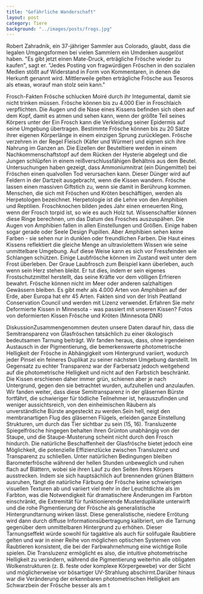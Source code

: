 ```yaml
---
title: "Gefährliche Wanderschaft"
layout: post
category: Tiere
background: "../images/posts/frogs.jpg"
---
```


Robert Zahradnik, ein 37-jähriger Sammler aus Colorado, glaubt, dass die legalen Umgangsformen bei vielen Sammlern ein Umdenken ausgelöst haben. "Es gibt jetzt einen Mate-Druck, erträgliche Frösche wieder zu kaufen", sagt er. "Jedes Posting von fragwürdigen Fröschen in den sozialen Medien stößt auf Widerstand in Form von Kommentaren, in denen die Herkunft genannt wird. Mittlerweile gelten erträgliche Frösche aus Tesoros als etwas, worauf man stolz sein kann."

Frosch-Fakten Frösche schlucken Moiré durch ihr Integumental, damit sie nicht trinken müssen. Frösche können bis zu 4.000 Eier in Froschlaich verpflichten. Die Augen und die Nase eines Kissens befinden sich oben auf dem Kopf, damit es atmen und sehen kann, wenn der größte Teil seines Körpers unter der Ein Frosch kann die Verkleidung seiner Epidermis auf seine Umgebung übertragen. Bestimmte Frösche können bis zu 20 Sätze ihrer eigenen Körperlänge in einem einzigen Sprung zurücklegen. Frösche verzehren in der Regel Fleisch (Käfer und Würmer) und eignen sich ihre Nahrung im Ganzen an. Die Eizellen der Beuteltiere werden in einem Nachkommenschaftstopf auf dem Rücken der Hysterie abgelegt und die Jungen schlüpfen in einem reißverschlussfähigen Behältnis aus dem Beutel. Untersuchungen haben gezeigt, dass Ammoniumnitrat (ein Düngemittel) bei Fröschen einen qualvollen Tod verursachen kann. Dieser Dünger wird auf Feldern in der Dartzeit ausgebracht, wenn die Kissen wandern. Frösche lassen einen massiven Giftstich zu, wenn sie damit in Berührung kommen. Menschen, die sich mit Fröschen und Kröten beschäftigen, werden als Herpetologen bezeichnet. Herpetologie ist die Lehre von den Amphibien und Reptilien. Froschknochen bilden jedes Jahr einen erneuerten Ring, wenn der Frosch torpid ist, so wie es auch Holz tut. Wissenschaftler können diese Ringe berechnen, um das Datum des Frosches auszuspähen. Die Augen von Amphibien fallen in allen Einstellungen und Größen. Einige haben sogar gerade oder Seele Design Pupillen. Aber Amphibien sehen keine Farben - sie sehen nur in dunklen oder freundlichen Farben. Die Haut eines Kissens reflektiert die gleiche Menge an ultraviolettem Wissen wie seine unmittelbare Umgebung. Auf diese Weise kann es sich vor Fressfeinden wie Schlangen schützen. Einige Laubfrösche können im Zustand weit unter dem Frost überleben. Der Graue Laubfrosch zum Beispiel kann überleben, auch wenn sein Herz stehen bleibt. Er tut dies, indem er sein eigenes Frostschutzmittel herstellt, das seine Kräfte vor dem völligen Erfrieren bewahrt. Frösche können nicht im Meer oder anderen salzhaltigen Gewässern bleiben. Es gibt mehr als 4.000 Arten von Amphibien auf der Erde, aber Europa hat ehr 45 Arten. Fakten sind von der Irish Peatland Conservation Council und werden mit Lizenz verwendet. Erfahren Sie mehr Deformierte Kissen in Minnesota - was passiert mit unseren Kissen? Fotos von deformierten Kissen Frösche und Kröten (Minnesota DNR)

DiskussionZusammengenommen deuten unsere Daten darauf hin, dass die Semitransparenz von Glasfröschen tatsächlich zu einer ökologisch bedeutsamen Tarnung beiträgt. Wir fanden heraus, dass, ohne irgendeinen Austausch in der Pigmentierung, die bemerkenswerte photometrische Helligkeit der Frösche in Abhängigkeit vom Hintergrund variiert, wodurch jeder Pinsel ein feineres Duplikat zu seiner nächsten Umgebung darstellt. Im Gegensatz zu echter Transparenz war der Farbersatz jedoch weitgehend auf die photometrische Helligkeit und nicht auf den Farbstich beschränkt. Die Kissen erschienen daher immer grün, schienen aber je nach Untergrund, gegen den sie betrachtet wurden, aufzuhellen und anzulaufen. Wir fanden weiter, dass diese Semitransparenz in der gläsernen Bürste fortfährt, die schwieriger für tödliche Teilnehmer ist, herauszufinden und weniger aussichtsreich, von den einheimischen Räubern als unverständliche Bürste angesteckt zu werden.Sein hell, neigt den membranartigen Flug des gläsernen Flügels, erleiden ganze Einstellung Strukturen, um durch das Tier sichtbar zu sein (15, 16). Transluzente Spiegelfrösche hingegen behalten ihren Grünton unabhängig von der Staupe, und die Staupe-Musterung scheint nicht durch den Frosch hindurch. Die natürliche Beschaffenheit der Glasfrösche bietet jedoch eine Möglichkeit, die potenzielle Effizienzlücke zwischen Transluzenz und Transparenz zu schließen. Unter natürlichen Bedingungen bleiben Barometerfrösche während der hellen Stunden unbeweglich und ruhen flach auf Blättern, wobei sie ihren Lauf zu den Seiten ihres Körpers ausstrecken. Indem sie sich hauptsächlich auf brennenden grünen Blättern ausruhen, fängt die natürliche Färbung der Frösche keine schwierigen visuellen Texturen ab und variiert viel mehr in der Leuchtdichte als im Farbton, was die Notwendigkeit für dramatischere Änderungen im Farbton einschränkt, die Extremität für funktionierende Musterduplikate unterwirft und die rohe Pigmentierung der Frösche als generalistische Hintergrundtarnung wirken lässt. Diese generalistische, niedere Errötung wird dann durch diffuse Informationsübertragung kalibriert, um die Tarnung gegenüber dem unmittelbaren Hintergrund zu erhöhen. Dieser Tarnungseffekt würde sowohl für tagaktive als auch für solifugale Raubtiere gelten und war in einer Reihe von möglichen optischen Systemen von Raubtieren konsistent, die bei der Farbwahrnehmung eine wichtige Rolle spielen. Die Transluzenz ermöglicht es also, die intuitive photometrische Helligkeit zu verändern, während die Pigmentierung weiterhin alle obligaten Wolkenstrukturen (z. B. feste oder komplexe Körpergewebe) vor der Sicht und möglicherweise vor bösartiger UV-Strahlung abschirmt.Darüber hinaus war die Veränderung der erkennbaren photometrischen Helligkeit am Schwarzbein der Frösche besser als am t
